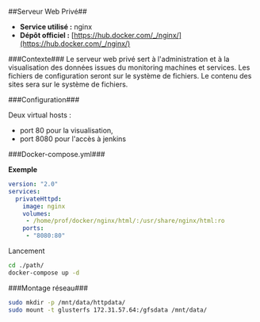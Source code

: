 ##Serveur Web Privé##

- **Service utilisé :** nginx
- **Dépôt officiel :** [https://hub.docker.com/_/nginx/](https://hub.docker.com/_/nginx/)

###Contexte###
Le serveur web privé sert à l'administration et à la visualisation des données issues du monitoring machines et services.
Les fichiers de configuration seront sur le système de fichiers.
Le contenu des sites sera sur le système de fichiers.

###Configuration###

Deux virtual hosts :

- port 80 pour la visualisation,
- port 8080 pour l'accès à jenkins

###Docker-compose.yml###

**Exemple**
```yml
version: "2.0"
services:
  privateHttpd:
    image: nginx
    volumes:
     - /home/prof/docker/nginx/html/:/usr/share/nginx/html:ro
    ports:
     - "8080:80"
```

Lancement
```sh
cd ./path/
docker-compose up -d
```

###Montage réseau###

```sh
sudo mkdir -p /mnt/data/httpdata/
sudo mount -t glusterfs 172.31.57.64:/gfsdata /mnt/data/
```

